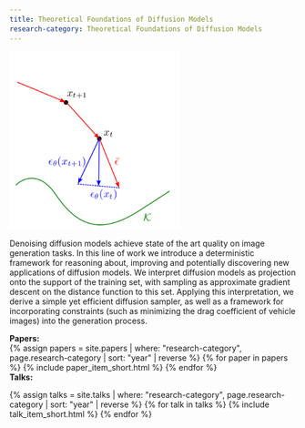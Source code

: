 ```yaml
---
title: Theoretical Foundations of Diffusion Models
research-category: Theoretical Foundations of Diffusion Models
---
```


<div class="image-right-p">
<img src="/assets/images/gesampler.png" width="300">
</div>

Denoising diffusion models achieve state of the art quality on image generation
tasks. In this line of work we introduce a deterministic framework for reasoning
about, improving and potentially discovering new applications of diffusion
models. We interpret diffusion models as projection onto the support of the
training set, with sampling as approximate gradient descent on the distance
function to this set. Applying this interpretation, we derive a simple yet
efficient diffusion sampler, as well as a framework for incorporating
constraints (such as minimizing the drag coefficient of vehicle images) into the
generation process.

<div><b>Papers:</b></div>
{% assign papers = site.papers | where: "research-category", page.research-category | sort: "year" | reverse %}
{% for paper in papers %}
{% include paper_item_short.html %}
{% endfor %}

<div><b>Talks:</b></div>

{% assign talks = site.talks | where: "research-category", page.research-category | sort: "year" | reverse %}
{% for talk in talks %}
{% include talk_item_short.html %}
{% endfor %}
